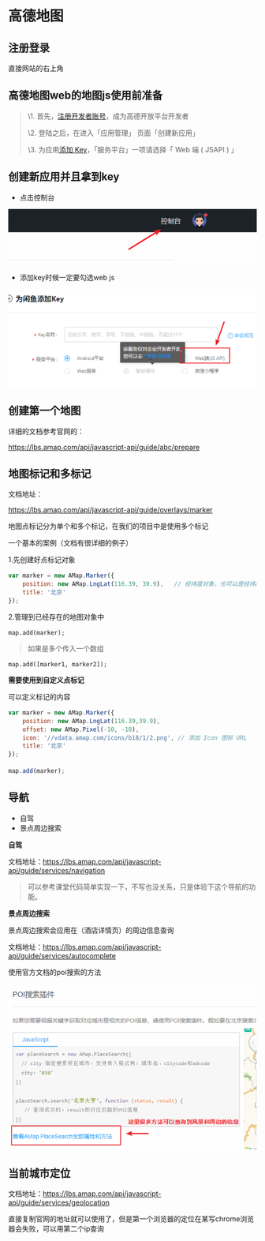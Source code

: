 # 高德地图

## 注册登录

直接网站的右上角

## 高德地图web的地图js使用前准备

> \1. 首先，[注册开发者账号](https://lbs.amap.com/dev/id/newuser)，成为高德开放平台开发者
>
> \2. 登陆之后，在进入「应用管理」 页面「创建新应用」
>
> \3. 为应用[添加 Key](https://lbs.amap.com/dev/key/app)，「服务平台」一项请选择「 Web 端 ( JSAPI ) 」



## 创建新应用并且拿到key

* 点击控制台

![1587871575866](assets/1587871575866.png)

* 添加key时候一定要勾选web js

![1587872080864](assets/1587872080864.png)



## 创建第一个地图

详细的文档参考官网的：

<https://lbs.amap.com/api/javascript-api/guide/abc/prepare>



## 地图标记和多标记

文档地址：

<https://lbs.amap.com/api/javascript-api/guide/overlays/marker>

地图点标记分为单个和多个标记，在我们的项目中是使用多个标记

一个基本的案例（文档有很详细的例子）

1.先创建好点标记对象

```js
var marker = new AMap.Marker({
    position: new AMap.LngLat(116.39, 39.9),   // 经纬度对象，也可以是经纬度构成的一维数组[116.39, 39.9]
    title: '北京'
});
```

2.管理到已经存在的地图对象中

```
map.add(marker);
```

> 如果是多个传入一个数组

```
map.add([marker1, marker2]);
```



**需要使用到自定义点标记**

可以定义标记的内容

```js
var marker = new AMap.Marker({
    position: new AMap.LngLat(116.39,39.9),
    offset: new AMap.Pixel(-10, -10),
    icon: '//vdata.amap.com/icons/b18/1/2.png', // 添加 Icon 图标 URL
    title: '北京'
});

map.add(marker);
```



## 导航

* 自驾
* 景点周边搜索

**自驾**

文档地址：<https://lbs.amap.com/api/javascript-api/guide/services/navigation>

> 可以参考课堂代码简单实现一下，不写也没关系，只是体验下这个导航的功能。

**景点周边搜索**

景点周边搜索会应用在（酒店详情页）的周边信息查询

文档地址：<https://lbs.amap.com/api/javascript-api/guide/services/autocomplete>

使用官方文档的poi搜索的方法

![1587887819956](assets/1587887819956.png)





## 当前城市定位

文档地址：<https://lbs.amap.com/api/javascript-api/guide/services/geolocation>

直接复制官网的地址就可以使用了，但是第一个浏览器的定位在某写chrome浏览器会失败，可以用第二个ip查询
























